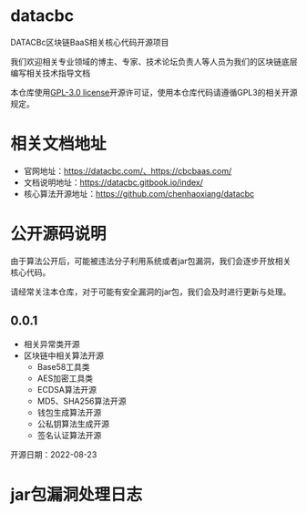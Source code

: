 # datacbc

DATACBc区块链BaaS相关核心代码开源项目

我们欢迎相关专业领域的博主、专家、技术论坛负责人等人员为我们的区块链底层编写相关技术指导文档 

本仓库使用[GPL-3.0 license](https://github.com/chenhaoxiang/datacbc/blob/main/LICENSE)开源许可证，使用本仓库代码请遵循GPL3的相关开源规定。

# 相关文档地址

- 官网地址：https://datacbc.com/、https://cbcbaas.com/
- 文档说明地址：https://datacbc.gitbook.io/index/  
- 核心算法开源地址：https://github.com/chenhaoxiang/datacbc

# 公开源码说明

由于算法公开后，可能被违法分子利用系统或者jar包漏洞，我们会逐步开放相关核心代码。

请经常关注本仓库，对于可能有安全漏洞的jar包，我们会及时进行更新与处理。

## 0.0.1
- 相关异常类开源 
- 区块链中相关算法开源
  - Base58工具类 
  - AES加密工具类 
  - ECDSA算法开源  
  - MD5、SHA256算法开源 
  - 钱包生成算法开源 
  - 公私钥算法生成开源 
  - 签名认证算法开源 

开源日期：2022-08-23

# jar包漏洞处理日志  
